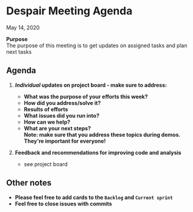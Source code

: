 # Despair Meeting Agenda

May 14, 2020

**Purpose**  
The purpose of this meeting is to get updates on assigned tasks and plan next tasks

## Agenda
   
1. **_Individual_ updates on project board - make sure to address:**  
    - **What was the purpose of your efforts this week?**    
    - **How did you address/solve it?**  
    - **Results of efforts**  
    - **What issues did you run into?**  
    - **How can we help?**  
    - **What are your next steps?**    
   **Note:  make sure that you address these topics during demos.  They're important for everyone!**   
    
2. **Feedback and recommendations for improving code and analysis**
    - see project board
    
## Other notes
- **Please feel free to add cards to the `Backlog` and `Current sprint`**
- **Feel free to close issues with commits**
